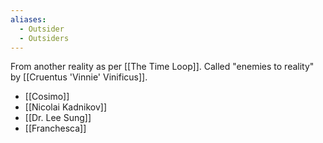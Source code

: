 ```yaml
---
aliases:
  - Outsider
  - Outsiders
---
```

From another reality as per [[The Time Loop]]. Called "enemies to reality" by [[Cruentus 'Vinnie' Vinificus]].
- [[Cosimo]]
- [[Nicolai Kadnikov]]
- [[Dr. Lee Sung]]
- [[Franchesca]]